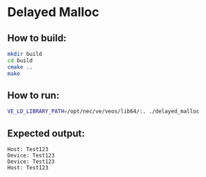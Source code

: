 # Delayed Malloc

## How to build:
```bash
mkdir build
cd build
cmake ..
make
```

## How to run:
```bash
VE_LD_LIBRARY_PATH=/opt/nec/ve/veos/lib64/:. ./delayed_malloc
```

## Expected output:
```
Host: Test123
Device: Test123
Device: Test123
Host: Test123
```
